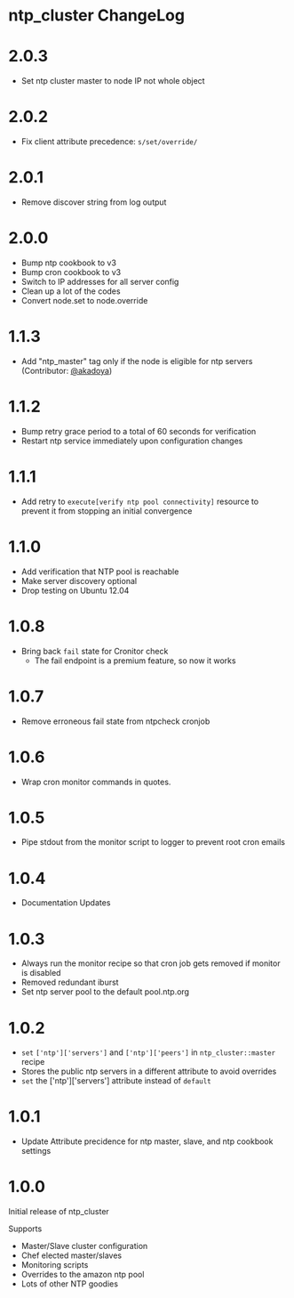 # ntp_cluster ChangeLog

# 2.0.3

* Set ntp cluster master to node IP not whole object

# 2.0.2

* Fix client attribute precedence: `s/set/override/`

# 2.0.1

* Remove discover string from log output

# 2.0.0

* Bump ntp cookbook to v3
* Bump cron cookbook to v3
* Switch to IP addresses for all server config
* Clean up a lot of the codes
* Convert node.set to node.override

# 1.1.3

* Add "ntp_master" tag only if the node is eligible for ntp servers (Contributor: [@akadoya](https://github.com/akadoya))

# 1.1.2

* Bump retry grace period to a total of 60 seconds for verification
* Restart ntp service immediately upon configuration changes

# 1.1.1

* Add retry to `execute[verify ntp pool connectivity]` resource to prevent it from stopping an initial convergence

# 1.1.0

* Add verification that NTP pool is reachable
* Make server discovery optional
* Drop testing on Ubuntu 12.04

# 1.0.8

* Bring back `fail` state for Cronitor check
    - The fail endpoint is a premium feature, so now it works

# 1.0.7

* Remove erroneous fail state from ntpcheck cronjob

# 1.0.6

* Wrap cron monitor commands in quotes.

# 1.0.5

* Pipe stdout from the monitor script to logger to prevent root cron emails

# 1.0.4

* Documentation Updates

# 1.0.3

* Always run the monitor recipe so that cron job gets removed if monitor is disabled
* Removed redundant iburst
* Set ntp server pool to the default pool.ntp.org

# 1.0.2

* `set` `['ntp']['servers']` and `['ntp']['peers']` in `ntp_cluster::master` recipe
* Stores the public ntp servers in a different attribute to avoid overrides
* `set` the ['ntp']['servers'] attribute instead of `default`

# 1.0.1

* Update Attribute precidence for ntp master, slave, and ntp cookbook settings

# 1.0.0

Initial release of ntp_cluster

Supports

* Master/Slave cluster configuration
* Chef elected master/slaves
* Monitoring scripts
* Overrides to the amazon ntp pool
* Lots of other NTP goodies
